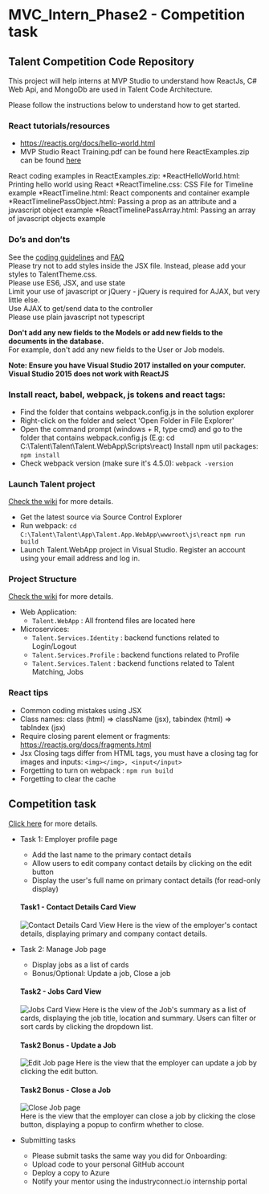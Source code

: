 # MVC_Intern_Phase2 - Competition task

## Talent Competition Code Repository

This project will help interns at MVP Studio to understand how ReactJs, C# Web Api, and MongoDb are used in Talent Code Architecture. 

Please follow the instructions below to understand how to get started. 

### React tutorials/resources
* https://reactjs.org/docs/hello-world.html
* MVP Studio React Training.pdf can be found here
ReactExamples.zip can be found [here](https://drive.google.com/file/d/1dXZeb3hmMsYbE1hmGEkb4_hyOkNiAbPa/view?usp=sharing)

React coding examples in ReactExamples.zip:
*ReactHelloWorld.html: Printing hello world using React
*ReactTimeline.css: CSS File for Timeline example
*ReactTimeline.html: React components and container example
*ReactTimelinePassObject.html: Passing a prop as an attribute and a javascript object example
*ReactTimelinePassArray.html: Passing an array of javascript objects example

### Do’s and don’ts
See the [coding guidelines](http://git.mvp.studio/talent-competition/talent-competition/wikis/guides/coding-guidelines) and [FAQ](http://git.mvp.studio/talent-competition/talent-competition/wikis/guides/faqs)  
Please try not to add styles inside the JSX file. Instead, please add your styles to TalentTheme.css.  
Please use ES6, JSX, and use state  
Limit your use of javascript or jQuery - jQuery is required for AJAX, but very little else.  
Use AJAX to get/send data to the controller  
Please use plain javascript not typescript  

**Don't add any new fields to the Models or add new fields to the documents in the database.**  
For example,  don't add any new fields to the User or Job models.

**Note: Ensure you have Visual Studio 2017 installed on your computer.
Visual Studio 2015 does not work with ReactJS**

### Install react, babel, webpack, js tokens and react tags:
* Find the folder that contains webpack.config.js in the solution explorer
* Right-click on the folder and select 'Open Folder in File Explorer'
* Open the command prompt (windows + R, type cmd) and go to the folder that contains webpack.config.js (E.g: cd C:\Talent\Talent\Talent.WebApp\Scripts\react)
Install npm util packages:
`npm install`
* Check webpack version (make sure it's 4.5.0):
`webpack -version`

### Launch Talent project
[Check the wiki](http://git.mvp.studio/talent-competition/talent-competition/wikis/guides/Starting-the-project) for more details.
* Get the latest source via Source Control Explorer
* Run webpack:
`cd C:\Talent\Talent\App\Talent.App.WebApp\wwwroot\js\react`
`npm run build`
* Launch Talent.WebApp project in Visual Studio. Register an account using your email address and log in.

### Project Structure  
[Check the wiki](http://git.mvp.studio/talent-competition/talent-competition/wikis/guides/project-structure) for more details.
 - Web Application:
    - `Talent.WebApp` : All frontend files are located here
 - Microservices:
    - `Talent.Services.Identity` : backend functions related to Login/Logout
    - `Talent.Services.Profile` : backend functions related to Profile
    - `Talent.Services.Talent` : backend functions related to Talent Matching, Jobs

### React tips
* Common coding mistakes using JSX
* Class names: class (html) => className (jsx), tabindex (html) => tabIndex (jsx)
* Require closing parent element or fragments: https://reactjs.org/docs/fragments.html
* Jsx Closing tags differ from HTML tags, you must have a closing tag for images and inputs: `<img></img>, <input</input>`
* Forgetting to turn on webpack : `npm run build`
* Forgetting to clear the cache

## Competition task

[Click here](http://git.mvp.studio/talent-competition/talent-competition/wikis/guides/competition-task) for more details.

* Task 1: Employer profile page
  * Add the last name to the primary contact details
  * Allow users to edit company contact details by clicking on the edit button
  * Display the user's full name on primary contact details (for read-only display)
  #### Task1 - Contact Details Card View
  ![Contact Details Card View](/show_pics/Task1.png)
  Here is the view of the employer's contact details, displaying primary and company contact details.

* Task 2: Manage Job page
  * Display jobs as a list of cards
  * Bonus/Optional: Update a job, Close a job
  #### Task2 - Jobs Card View
  ![Jobs Card View](/show_pics/Task2-1.png)
  Here is the view of the Job's summary as a list of cards, displaying the job title, location and summary. Users can filter or sort cards by clicking the dropdown list.
  
  #### Task2 Bonus - Update a Job
  ![Edit Job page](/show_pics/Task2-editJob.png)
  Here is the view that the employer can update a job by clicking the edit button.
  
  #### Task2 Bonus - Close a Job
  ![Close Job page](/show_pics/Task2-closeJob.png)<br>
  Here is the view that the employer can close a job by clicking the close button, displaying a popup to confirm whether to close.
    
* Submitting tasks
  * Please submit tasks the same way you did for Onboarding:
  * Upload code to your personal GitHub account
  * Deploy a copy to Azure
  * Notify your mentor using the industryconnect.io internship portal
